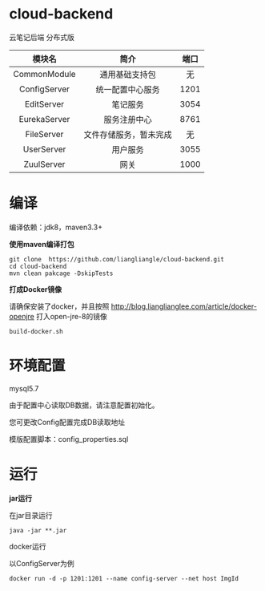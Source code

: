 # cloud-backend

云笔记后端 分布式版  

|    模块名    |          简介          | 端口 |
| :----------: | :--------------------: | :--: |
| CommonModule |     通用基础支持包     |  无  |
| ConfigServer |    统一配置中心服务    | 1201 |
|  EditServer  |        笔记服务        | 3054 |
| EurekaServer |      服务注册中心      | 8761 |
|  FileServer  | 文件存储服务，暂未完成 |  无  |
|  UserServer  |        用户服务        | 3055 |
|  ZuulServer  |          网关          | 1000 |

# 编译

编译依赖：jdk8，maven3.3+

**使用maven编译打包**

```
git clone  https://github.com/liangliangle/cloud-backend.git
cd cloud-backend
mvn clean pakcage -DskipTests
```

**打成Docker镜像**

请确保安装了docker，并且按照
http://blog.lianglianglee.com/article/docker-openjre
打入open-jre-8的镜像

```
build-docker.sh
```

# 环境配置

mysql5.7

由于配置中心读取DB数据，请注意配置初始化。

您可更改Config配置完成DB读取地址

模版配置脚本：config_properties.sql

# 运行

**jar运行**

在jar目录运行

```
java -jar **.jar
```

docker运行

以ConfigServer为例

```
docker run -d -p 1201:1201 --name config-server --net host ImgId
```



